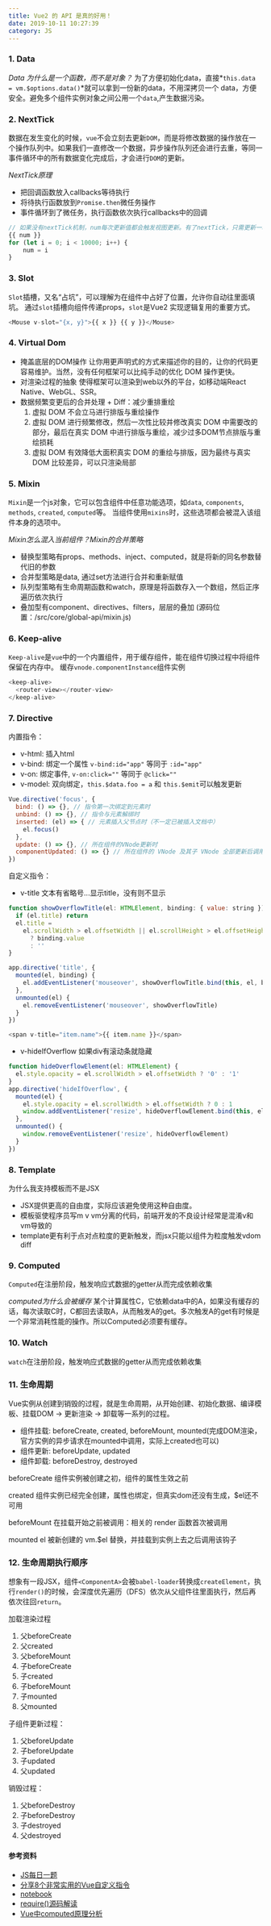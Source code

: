 ```yaml
---
title: Vue2 的 API 是真的好用！
date: 2019-10-11 10:27:39
category: JS
---
```



### 1. Data
*Data 为什么是一个函数，而不是对象？*
为了方便初始化data，直接*`this.data = vm.$options.data()`*就可以拿到一份新的data，不用深拷贝一个 data，方便安全。避免多个组件实例对象之间公用一个`data`,产生数据污染。




### 2. NextTick
数据在发生变化的时候，`vue`不会立刻去更新`DOM`，而是将修改数据的操作放在一个操作队列中。如果我们一直修改一个数据，异步操作队列还会进行去重，等同一事件循环中的所有数据变化完成后，才会进行`DOM`的更新。

*NextTick原理*
- 把回调函数放入callbacks等待执行
- 将待执行函数放到`Promise.then`微任务操作
- 事件循环到了微任务，执行函数依次执行callbacks中的回调
```js
// 如果没有nextTick机制，num每次更新值都会触发视图更新。有了nextTick，只需更新一次
{{ num }}
for (let i = 0; i < 10000; i++) {
	num = i
}
```



### 3. Slot
`Slot`插槽，又名“占坑”，可以理解为在组件中占好了位置，允许你自动往里面填坑。
通过`slot`插槽向组件传递props，`slot`是Vue2 实现逻辑复用的重要方式。
```js
<Mouse v-slot="{x, y}">{{ x }} {{ y }}</Mouse>
```



### 4. Virtual Dom
- 掩盖底层的DOM操作
  让你用更声明式的方式来描述你的目的，让你的代码更容易维护。当然，没有任何框架可以比纯手动的优化 DOM 操作更快。
- 对渲染过程的抽象
  使得框架可以渲染到web以外的平台，如移动端React Native、WebGL、SSR。
- 数据频繁变更后的合并处理 + Diff：减少重排重绘
  1. 虚拟 DOM 不会立马进行排版与重绘操作
  2. 虚拟 DOM 进行频繁修改，然后一次性比较并修改真实 DOM 中需要改的部分，最后在真实 DOM 中进行排版与重绘，减少过多DOM节点排版与重绘损耗
  3. 虚拟 DOM 有效降低大面积真实 DOM 的重绘与排版，因为最终与真实 DOM 比较差异，可以只渲染局部




### 5. Mixin
`Mixin`是一个js对象，它可以包含组件中任意功能选项，如`data`, `components`, `methods`, `created`, `computed`等。
当组件使用`mixins`时，这些选项都会被混入该组件本身的选项中。

*Mixin怎么混入当前组件？Mixin的合并策略*
- 替换型策略有props、methods、inject、computed，就是将新的同名参数替代旧的参数
- 合并型策略是data, 通过set方法进行合并和重新赋值
- 队列型策略有生命周期函数和watch，原理是将函数存入一个数组，然后正序遍历依次执行
- 叠加型有component、directives、filters，层层的叠加
(源码位置：/src/core/global-api/mixin.js)




### 6. Keep-alive
`Keep-alive`是`vue`中的一个内置组件，用于缓存组件，能在组件切换过程中将组件保留在内存中。
缓存`vnode.componentInstance`组件实例
```js
<keep-alive>
  <router-view></router-view>
</keep-alive>
```




### 7. Directive
内置指令：
- v-html: 插入html
- v-bind: 绑定一个属性 `v-bind:id="app"` 等同于 `:id="app"`
- v-on: 绑定事件, `v-on:click=""` 等同于 `@click=""`
- v-model: 双向绑定，`this.$data.foo = a` 和 `this.$emit`可以触发更新
```js
Vue.directive('focus', {
  bind: () => {}, // 指令第一次绑定到元素时
  unbind: () => {}, // 指令与元素解绑时
  inserted: (el) => { // 元素插入父节点时（不一定已被插入文档中）
    el.focus()
  },
  update: () => {}, // 所在组件的VNode更新时
  componentUpdated: () => {} // 所在组件的 VNode 及其子 VNode 全部更新后调用
})
```

自定义指令：
- v-title
文本有省略号...显示title，没有则不显示
```js
function showOverflowTitle(el: HTMLElement, binding: { value: string }) {
  if (el.title) return
  el.title =
    el.scrollWidth > el.offsetWidth || el.scrollHeight > el.offsetHeight
      ? binding.value
      : ''
}

app.directive('title', {
  mounted(el, binding) {
    el.addEventListener('mouseover', showOverflowTitle.bind(this, el, binding))
  },
  unmounted(el) {
    el.removeEventListener('mouseover', showOverflowTitle)
  }
})

<span v-title="item.name">{{ item.name }}</span>
```

-  v-hideIfOverflow
如果div有滚动条就隐藏
```js
function hideOverflowElement(el: HTMLElement) {
  el.style.opacity = el.scrollWidth > el.offsetWidth ? '0' : '1'
}
app.directive('hideIfOverflow', {
  mounted(el) {
    el.style.opacity = el.scrollWidth > el.offsetWidth ? 0 : 1
    window.addEventListener('resize', hideOverflowElement.bind(this, el))
  },
  unmounted() {
    window.removeEventListener('resize', hideOverflowElement)
  }
})

```


### 8. Template
为什么我支持模板而不是JSX
- JSX提供更高的自由度，实际应该避免使用这种自由度。
- 模板驱使程序员写m v vm分离的代码，前端开发的不良设计经常是混淆v和vm导致的
- template更有利于点对点粒度的更新触发，而jsx只能以组件为粒度触发vdom diff




### 9. Computed
`Computed`在注册阶段，触发响应式数据的getter从而完成依赖收集

*computed为什么会被缓存*
某个计算属性C，它依赖data中的A，如果没有缓存的话，每次读取C时，C都回去读取A，从而触发A的get。多次触发A的get有时候是一个非常消耗性能的操作。所以Computed必须要有缓存。







### 10. Watch
`watch`在注册阶段，触发响应式数据的getter从而完成依赖收集



### 11. 生命周期
Vue实例从创建到销毁的过程，就是生命周期，从开始创建、初始化数据、编译模板、挂载DOM -> 更新渲染 -> 卸载等一系列的过程。
- 组件挂载: beforeCreate, created, beforeMount, mounted(完成DOM渲染， 官方实例的异步请求在mounted中调用，实际上created也可以)
- 组件更新: beforeUpdate, updated
- 组件卸载: beforeDestroy, destroyed

beforeCreate
组件实例被创建之初，组件的属性生效之前

created
组件实例已经完全创建，属性也绑定，但真实dom还没有生成，$el还不可用

beforeMount
在挂载开始之前被调用：相关的 render 函数首次被调用

mounted
el 被新创建的 vm.$el 替换，并挂载到实例上去之后调用该钩子


### 12. 生命周期执行顺序
想象有一段JSX，组件`<ComponentA>`会被`babel-loader`转换成`createElement`，执行`render()`的时候，会深度优先遍历（DFS）依次从父组件往里面执行，然后再依次往回`return`。

加载渲染过程
1. 父beforeCreate
2. 父created
3. 父beforeMount
4. 子beforeCreate
5. 子created
6. 子beforeMount
7. 子mounted
8. 父mounted

子组件更新过程：
1. 父beforeUpdate
2. 子beforeUpdate
3. 子updated
4. 父updated

销毁过程：
1. 父beforeDestroy
2. 子beforeDestroy
3. 子destroyed
4. 父destroyed










#### 参考资料
- [JS每日一题](https://github.com/febobo/web-interview)
- [分享8个非常实用的Vue自定义指令](https://juejin.cn/post/6906028995133833230)
- [notebook](https://github.com/theydy/notebook/issues)
- [require()源码解读](https://www.ruanyifeng.com/blog/2015/05/require.html)
- [Vue中computed原理分析](https://blog.csdn.net/lznism666/article/details/108513723)





